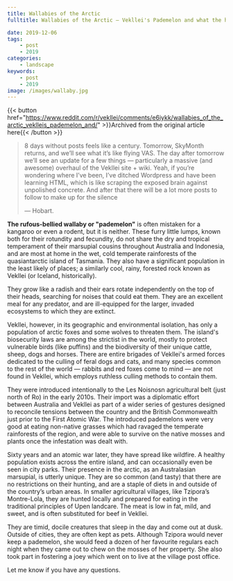 ```yaml
---
title: Wallabies of the Arctic
fulltitle: Wallabies of the Arctic — Vekllei's Pademelon and what the hell it's doing there

date: 2019-12-06
tags:
    - post
    - 2019
categories:
    - landscape
keywords:
    - post
    - 2019
image: /images/wallaby.jpg
---
```

{{< button href="https://www.reddit.com/r/vekllei/comments/e6iykk/wallabies_of_the_arctic_veklleis_pademelon_and/" >}}Archived from the original article here{{< /button >}}

>8 days without posts feels like a century. Tomorrow, SkyMonth returns, and we’ll see what it’s like flying VAS. The day after tomorrow we’ll see an update for a few things — particularly a massive (and awesome) overhaul of the Vekllei site + wiki. Yeah, if you’re wondering where I’ve been, I’ve ditched Wordpress and have been learning HTML, which is like scraping the exposed brain against unpolished concrete. And after that there will be a lot more posts to follow to make up for the silence
>
>— Hobart.

**The rufous-bellied wallaby or "pademelon"** is often mistaken for a kangaroo or even a rodent, but it is neither. These furry little lumps, known both for their rotundity and fecundity, do not share the dry and tropical temperament of their marsupial cousins throughout Australia and Indonesia, and are most at home in the wet, cold temperate rainforests of the quasiantarctic island of Tasmania. They also have a significant population in the least likely of places; a similarly cool, rainy, forested rock known as Vekllei (or Iceland, historically).

They grow like a radish and their ears rotate independently on the top of their heads, searching for noises that could eat them. They are an excellent meal for any predator, and are ill-equipped for the larger, invaded ecosystems to which they are extinct.

Vekllei, however, in its geographic and environmental isolation, has only a population of arctic foxes and some wolves to threaten them. The island's biosecurity laws are among the strictist in the world, mostly to protect vulnerable birds (like puffins) and the biodiversity of their unique cattle, sheep, dogs and horses. There are entire brigades of Vekllei's armed forces dedicated to the culling of feral dogs and cats, and many species common to the rest of the world — rabbits and red foxes come to mind — are not found in Vekllei, which employs ruthless culling methods to contain them.

They were introduced intentionally to the Les Noisnosn agricultural belt (just north of Ro) in the early 2010s. Their import was a diplomatic effort between Australia and Vekllei as part of a wider series of gestures designed to reconcile tensions between the country and the British Commonwealth just prior to the First Atomic War. The introduced pademelons were very good at eating non-native grasses which had ravaged the temperate rainforests of the region, and were able to survive on the native mosses and plants once the infestation was dealt with.

Sixty years and an atomic war later, they have spread like wildfire. A healthy population exists across the entire island, and can occasionally even be seen in city parks. Their presence in the arctic, as an Australasian marsupial, is utterly unique. They are so common (and tasty) that there are no restrictions on their hunting, and are a staple of diets in and outside of the country’s urban areas. In smaller agricultural villages, like Tzipora’s Montre-Lola, they are hunted locally and prepared for eating in the traditional principles of Upen landcare. The meat is low in fat, mild, and sweet, and is often substituted for beef in Vekllei.

They are timid, docile creatures that sleep in the day and come out at dusk. Outside of cities, they are often kept as pets. Although Tzipora would never keep a pademelon, she would feed a dozen of her favourite regulars each night when they came out to chew on the mosses of her property. She also took part in fostering a joey which went on to live at the village post office.

Let me know if you have any questions.
